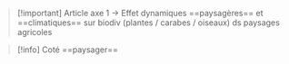 
> [!important] Article axe 1 → Effet dynamiques ==paysagères== et ==climatiques== sur biodiv (plantes / carabes / oiseaux) ds paysages agricoles

> [!info] Coté ==paysager== 
>